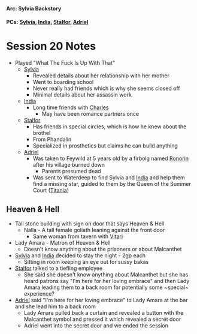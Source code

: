 #### Arc: Sylvia Backstory
#### PCs: [Sylvia](PCs/Past/Sylvia.md), [India](PCs/Current/India.md), [Stalfor](PCs/Current/Stalfor.md), [Adriel](PCs/Past/Adriel.md)

# Session 20 Notes
- Played "What The Fuck Is Up With That"
	- [Sylvia](PCs/Past/Sylvia.md)
		- Revealed details about her relationship with her mother
		- Went to boarding school
		- Never really had friends which is why she seems closed off
		- Minimal details about her assassin work
	- [India](PCs/Current/India.md)
		- Long time friends with [Charles](NPCs/Living/Charles.md)
			- May have been romance partners once
	- [Stalfor](PCs/Current/Stalfor.md) 
		- Has friends in special circles, which is how he knew about the brothel
		- From Phandalin
		- Specialized in prosthetics but claims he can build anything
	- [Adriel](PCs/Past/Adriel.md)
		- Was taken to Feywild at 5 years old by a firbolg named [Ronorin](Ronorin.md) after his village burned down
			- Parents presumed dead
		- Was sent to Waterdeep to find Sylvia and [India](PCs/Current/India.md) and help them find a missing star, guided to them by the Queen of the Summer Court ([Titania](NPCs/Living/Titania.md))


## Heaven & Hell
- Tall stone building with sign on door that says Heaven & Hell
	- Nalla - A tall female goliath leaning against the front door
		- Same woman from tavern with [Vitari](PCs/Past/Vitari.md)
- Lady Amara - Matron of Heaven & Hell
	- Doesn't know anything about the prisoners or about Malcanthet
- [Sylvia](PCs/Past/Sylvia.md) and [India](PCs/Current/India.md) decided to stay the night - 2gp each
	- Sitting in room keeping an eye out for sussy bakas
- [Stalfor](PCs/Current/Stalfor.md) talked to a tiefling employee
	- She said she doesn't know anything about Malcanthet but she has heard patrons say "I'm here for her loving embrace" and then Lady Amara leading them to a back room for potentially some ~special~ experience?
- [Adriel](PCs/Past/Adriel.md) said "I'm here for her loving embrace" to Lady Amara at the bar and she lead him to a back room
	- Lady Amara pulled back a curtain and revealed a button with the Malcanthet symbol and pressed it which revealed a secret door
	- Adriel went into the secret door and we ended the session